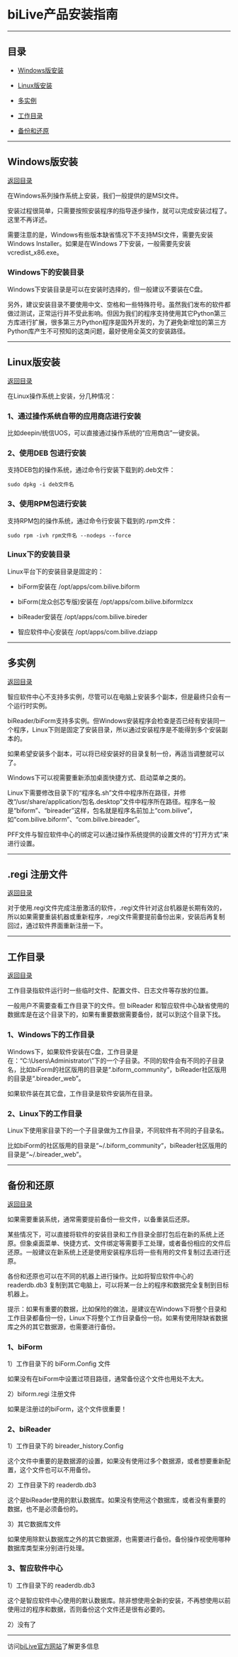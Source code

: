 # biLive产品安装指南

---

<h2 id=category>目录</h2>

- [Windows版安装](#windows)

- [Linux版安装](#linux)

- [多实例](#instance)

- [工作目录](#workspace)

- [备份和还原](#backup)

---

<h2 id=windows>Windows版安装</h2>

[返回目录](#category)

在Windows系列操作系统上安装，我们一般提供的是MSI文件。

安装过程很简单，只需要按照安装程序的指导逐步操作，就可以完成安装过程了。这里不再详述。	

需要注意的是，Windows有些版本缺省情况下不支持MSI文件，需要先安装Windows Installer。如果是在Windows 7下安装，一般需要先安装vcredist_x86.exe。

### Windows下的安装目录

Windows下安装目录是可以在安装时选择的，但一般建议不要装在C盘。

另外，建议安装目录不要使用中文、空格和一些特殊符号。虽然我们发布的软件都做过测试，正常运行并不受此影响。但因为我们的程序支持使用其它Python第三方库进行扩展，很多第三方Python程序是国外开发的，为了避免新增加的第三方Python库产生不可预知的这类问题，最好使用全英文的安装路径。

---

<h2 id=linux>Linux版安装</h2>

[返回目录](#category)

在Linux操作系统上安装，分几种情况：

### 1、通过操作系统自带的应用商店进行安装

比如deepin/统信UOS，可以直接通过操作系统的“应用商店”一键安装。

### 2、使用DEB 包进行安装

支持DEB包的操作系统，通过命令行安装下载到的.deb文件：

```sudo dpkg -i deb文件名```

### 3、使用RPM包进行安装

支持RPM包的操作系统，通过命令行安装下载到的.rpm文件：

```sudo rpm -ivh rpm文件名 --nodeps --force```

### Linux下的安装目录

Linux平台下的安装目录是固定的：

- biForm安装在 /opt/apps/com.bilive.biform

- biForm(龙众创芯专版)安装在 /opt/apps/com.bilive.biformlzcx

- biReader安装在 /opt/apps/com.bilive.bireder

- 智应软件中心安装在 /opt/apps/com.bilive.dziapp

---

<h2 id=instance>多实例</h2>

[返回目录](#category)

智应软件中心不支持多实例，尽管可以在电脑上安装多个副本，但是最终只会有一个运行时实例。

biReader/biForm支持多实例。但Windows安装程序会检查是否已经有安装同一个程序，Linux下则是固定了安装目录，所以通过安装程序是不能得到多个安装副本的。

如果希望安装多个副本，可以将已经安装好的目录复制一份，再适当调整就可以了。

Windows下可以视需要重新添加桌面快捷方式、启动菜单之类的。

Linux下需要修改目录下的“程序名.sh”文件中程序所在路径，并修改“/usr/share/application/包名.desktop”文件中程序所在路径。程序名一般是“biform”、“bireader”这样，包名就是程序名前加上“com.bilive”，如“com.bilive.biform”、“com.bilive.bireader”。

PFF文件与智应软件中心的绑定可以通过操作系统提供的设置文件的“打开方式”来进行设置。

---

<h2 id=instance>.regi 注册文件</h2>

[返回目录](#category)

对于使用.regi文件完成注册激活的软件，.regi文件针对这台机器是长期有效的，所以如果需要重装机器或重新程序，.regi文件需要提前备份出来，安装后再复制回过，通过软件界面重新注册一下。

---

<h2 id=workspace>工作目录</h2>

[返回目录](#category)

工作目录指软件运行时一些临时文件、配置文件、日志文件等存放的位置。

一般用户不需要查看工作目录下的文件。但 biReader 和智应软件中心缺省使用的数据库是在这个目录下的，如果有重要数据需要备份，就可以到这个目录下找。

### 1、Windows下的工作目录

Windows下，如果软件安装在C盘，工作目录是在：“C:\Users\Administrator\”下的一个子目录。不同的软件会有不同的子目录名，比如biForm的社区版用的目录是“.biform_community“，biReader社区版用的目录是“.bireader_web”。

如果软件装在其它盘，工作目录是软件安装所在目录。

### 2、Linux下的工作目录

Linux下使用家目录下的一个子目录做为工作目录，不同软件有不同的子目录名。

比如biForm的社区版用的目录是“~/.biform_community“，biReader社区版用的目录是“~/.bireader_web”。

---

<h2 id=backup>备份和还原</h2>

[返回目录](#category)

如果需要重装系统，通常需要提前备份一些文件，以备重装后还原。

某些情况下，可以直接将软件的安装目录和工作目录全部打包后在新的系统上还原。但象桌面菜单、快捷方式、文件绑定等需要手工处理，或者备份相应的文件后还原。一般建议在新系统上还是使用安装程序后将一些有用的文件复制过去进行还原。

各份和还原也可以在不同的机器上进行操作。比如将智应软件中心的 readerdb.db3 复制到其它电脑上，可以将某一台上的程序和数据完全复制到目标机器上。

提示：如果有重要的数据，比如保险的做法，是建议在Windows下将整个目录和工作目录都备份一份，Linux下将整个工作目录备份一份。如果有使用除缺省数据库之外的其它数据源，也需要进行备份。

### 1、biForm

1）工作目录下的 biForm.Config 文件

如果没有在biForm中设置过项目路径，通常备份这个文件也用处不太大。

2）biform.regi 注册文件

如果是注册过的biForm，这个文件很重要！

### 2、biReader

1）工作目录下的 bireader_history.Config

这个文件中重要的是数据源的设置，如果没有使用过多个数据源，或者想要重新配置，这个文件也可以不用备份。

2）工作目录下的 readerdb.db3

这个是biReader使用的默认数据库。如果没有使用这个数据库，或者没有重要的数据，也不是必须备份的。

3）其它数据库文件

如果使用除默认数据库之外的其它数据源，也需要进行备份。备份操作视使用哪种数据库类型来分别进行处理。

### 3、智应软件中心

1）工作目录下的  readerdb.db3

这个是智应软件中心使用的默认数据库。除非想使用全新的安装，不再想使用以前使用过的程序和数据，否则备份这个文件还是很有必要的。

2）没有了

---

访问[biLive官方网站](https://www.bilive.com)了解更多信息
